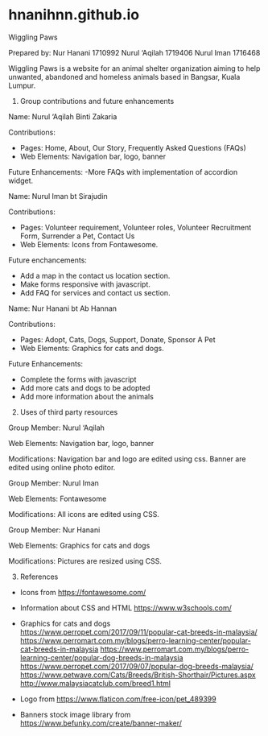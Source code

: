 # hnanihnn.github.io

Wiggling Paws	

Prepared by: 
Nur Hanani 1710992
Nurul ‘Aqilah 1719406
Nurul Iman 1716468

Wiggling Paws is a website for an animal shelter organization aiming to help unwanted, abandoned and homeless animals based in Bangsar, Kuala Lumpur. 


1. Group contributions and future enhancements

Name:
Nurul ‘Aqilah Binti Zakaria

Contributions:
- Pages: Home, About, Our Story, Frequently Asked Questions (FAQs)
- Web Elements: Navigation bar, logo, banner

Future Enhancements:
-More FAQs with implementation of accordion widget.


Name: 
Nurul Iman bt Sirajudin

Contributions:
- Pages: Volunteer requirement, Volunteer roles, Volunteer Recruitment Form, Surrender a Pet, Contact Us
- Web Elements: Icons from Fontawesome.

Future enchancements:
- Add a map in the contact us location section.
- Make forms responsive with javascript.
- Add FAQ for services and contact us section.


Name: 
Nur Hanani bt Ab Hannan

Contributions: 
- Pages: Adopt, Cats, Dogs, Support, Donate, Sponsor A Pet
- Web Elements: Graphics for cats and dogs.

Future Enhancements:
- Complete the forms with javascript
- Add more cats and dogs to be adopted
- Add more information about the animals 


2. Uses of third party resources 

Group Member:
Nurul ‘Aqilah

Web Elements:
Navigation bar, logo, banner

Modifications:
Navigation bar and logo are edited using css. Banner are edited using online photo 	editor.

Group Member:
Nurul Iman

Web Elements:
Fontawesome

Modifications:
All icons are edited using CSS.

Group Member:
Nur Hanani

Web Elements:
Graphics for cats and dogs

Modifications:
Pictures are resized using CSS.


3. References

- Icons from https://fontawesome.com/

- Information about CSS and HTML 
https://www.w3schools.com/ 

- Graphics for cats and dogs 
https://www.perropet.com/2017/09/11/popular-cat-breeds-in-malaysia/ 
https://www.perromart.com.my/blogs/perro-learning-center/popular-cat-breeds-in-malaysia
https://www.perromart.com.my/blogs/perro-learning-center/popular-dog-breeds-in-malaysia  
https://www.perropet.com/2017/09/07/popular-dog-breeds-malaysia/ 
https://www.petwave.com/Cats/Breeds/British-Shorthair/Pictures.aspx 
http://www.malaysiacatclub.com/breed1.html 

- Logo from https://www.flaticon.com/free-icon/pet_489399 

- Banners stock image library from https://www.befunky.com/create/banner-maker/

